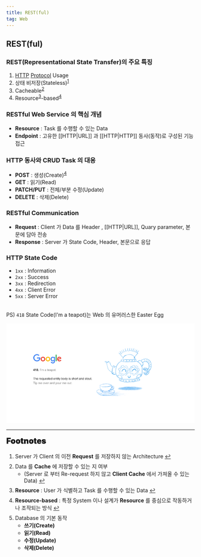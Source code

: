 ```yaml
---
title: REST(ful)
tag: Web
---
```


## REST(ful)

### REST(Representational State Transfer)의 주요 특징

<ol>
  <li><a href="HTTP.md">HTTP</a> <a href="API Type.md">Protocol</a> Usage</li>
  <li>상태 비저장(Stateless)<sup id="less-ref"><a href="#foonote-less">1</a></sup></li>
  <li>Cacheable<sup id="cache-ref"><a href="#foonote-cache">2</a></sup></li>
  <li>Resource<sup id="resource-ref"><a href="#foonote-resource">3</a></sup>-based<sup id="base-ref"><a href="#foonote-base">4</a></sup></li>
</ol>

### RESTful Web Service 의 핵심 개념

- **Resource** : Task 를 수행할 수 있는 Data
- **Endpoint** : 고유한 [[HTTP|URL]] 과 [[HTTP|HTTP]] 동사(동작)로 구성된 기능 접근

### HTTP 동사와 CRUD Task 의 대응

- **POST** : 생성(Create)<sup id="crud-ref"><a href="#foonote-crud">4</a></sup>
- **GET** : 읽기(Read)
- **PATCH/PUT** : 전체/부분 수정(Update)
- **DELETE** : 삭제(Delete)

### RESTful Communication

- **Request** : Client 가 Data 를 Header , [[HTTP|URL]], Quary parameter, 본문에 담아 전송
- **Response** : Server 가 State Code, Header, 본문으로 응답

### HTTP State Code

- `1xx` : Information
- `2xx` : Success
- `3xx` : Redirection
- `4xx` : Client Error
- `5xx` : Server Error

<br>PS) `418` State Code(I'm a teapot)는 Web 의 유머러스한 Easter Egg

![GoogleStatus418](../Media/GoogleStatus418.png)

---

<span style="display: block; font-size: 1.5em; margin-top: 0.83em; margin-bottom: 0.83em; margin-left: 0; margin-right: 0; font-weight: 900; text-shadow: 0px 0px 0.5px #000">Footnotes</span>

<ol>
  <li id="foonote-less">Server 가 Client 의 이전 <b>Request</b> 를 저장하지 않는 Architecture
    <a href="#less-ref" title="Return">↩</a>
  </li>
  <p style='margin-top: 0.5em; margin-bottom: 0.5em'></p>
  <li id="foonote-cache">Data 를 <b>Cache</b> 에 저장할 수 있는 지 여부
    <ul>
      <li>(Server 로 부터 Re-request 하지 않고 <b>Client Cache</b> 에서 가져올 수 있는 Data)
        <a href="#cache-ref" title="Return">↩</a>
      </li>
    </ul>
  </li>
  <p style='margin-top: 0.5em; margin-bottom: 0.5em'></p>
  <li id="foonote-base"><b>Resource</b> : User 가 식별하고 Task 를 수행할 수 있는 Data
    <a href="#base-ref" title="Return">↩</a>
  </li>
  <p style='margin-top: 0.5em; margin-bottom: 0.5em'></p>
  <li id="foonote-base"><b>Resource-based</b> : 특정 System 이나 설계가 <b>Resource</b> 를 중심으로 작동하거나 조작되는 방식
    <a href="#base-ref" title="Return">↩</a>
  </li>
  <p style='margin-top: 0.5em; margin-bottom: 0.5em'></p>
  <li id="foonote-crud">Database 의 기본 동작
    <ul>
      <li><b>쓰기(Create)</b></li>
      <li><b>읽기(Read)</b></li>
      <li><b>수정(Update)</b></li>
      <li><b>삭제(Delete)</b></li>
    </ul>
  </li>
</ol>

